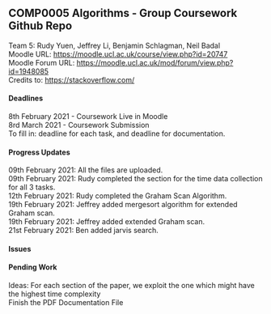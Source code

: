 ## COMP0005 Algorithms - Group Coursework Github Repo

Team 5: Rudy Yuen, Jeffrey Li, Benjamin Schlagman, Neil Badal
<br>
Moodle URL: https://moodle.ucl.ac.uk/course/view.php?id=20747
<br>
Moodle Forum URL: https://moodle.ucl.ac.uk/mod/forum/view.php?id=1948085
<br>
Credits to: https://stackoverflow.com/

#### Deadlines
8th February 2021 - Coursework Live in Moodle <br> 
8rd March 2021 - Coursework Submission <br>
To fill in: deadline for each task, and deadline for documentation.

#### Progress Updates
09th February 2021: All the files are uploaded. <br>
09th February 2021: Rudy completed the section for the time data collection for all 3 tasks. <br>
12th February 2021: Rudy completed the Graham Scan Algorithm. <br>
19th February 2021: Jeffrey added mergesort algorithm for extended Graham scan. <br>
19th February 2021: Jeffrey added extended Graham scan. <br>
21st February 2021: Ben added jarvis search. <br>

#### Issues


#### Pending Work
Ideas: For each section of the paper, we exploit the one which might have the highest time complexity <br>
Finish the PDF Documentation File <br>
